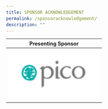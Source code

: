 ```yaml
---
title: SPONSOR ACKNOWLEDGEMENT
permalink: /sponsoracknowledgement/
description: ""
---
```

<table>
	<thead>
	<tr>
		<th colspan="4"> Presenting Sponsor </th>
	</tr></thead>
	<tbody>
		<tr>
			<td colspan="1"><img style="width:250px;height:140px;" src="/images/Testing%20Sizes/pico%20250%20x%20140.png">
				</td></tr></tbody></table>
